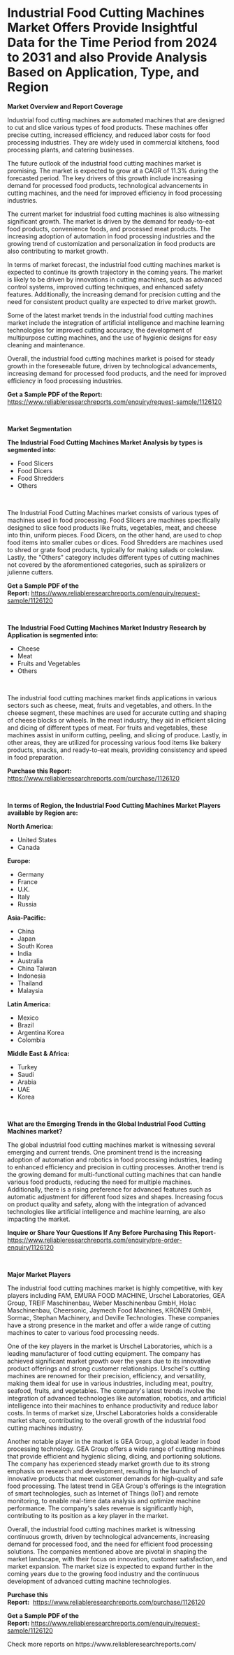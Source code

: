 <p><h1>Industrial Food Cutting Machines Market Offers Provide Insightful Data for the Time Period from 2024 to 2031 and also Provide Analysis Based on Application, Type, and Region</h1></p><p><strong>Market Overview and Report Coverage</strong></p>
<p><p>Industrial food cutting machines are automated machines that are designed to cut and slice various types of food products. These machines offer precise cutting, increased efficiency, and reduced labor costs for food processing industries. They are widely used in commercial kitchens, food processing plants, and catering businesses.</p><p>The future outlook of the industrial food cutting machines market is promising. The market is expected to grow at a CAGR of 11.3% during the forecasted period. The key drivers of this growth include increasing demand for processed food products, technological advancements in cutting machines, and the need for improved efficiency in food processing industries.</p><p>The current market for industrial food cutting machines is also witnessing significant growth. The market is driven by the demand for ready-to-eat food products, convenience foods, and processed meat products. The increasing adoption of automation in food processing industries and the growing trend of customization and personalization in food products are also contributing to market growth.</p><p>In terms of market forecast, the industrial food cutting machines market is expected to continue its growth trajectory in the coming years. The market is likely to be driven by innovations in cutting machines, such as advanced control systems, improved cutting techniques, and enhanced safety features. Additionally, the increasing demand for precision cutting and the need for consistent product quality are expected to drive market growth.</p><p>Some of the latest market trends in the industrial food cutting machines market include the integration of artificial intelligence and machine learning technologies for improved cutting accuracy, the development of multipurpose cutting machines, and the use of hygienic designs for easy cleaning and maintenance.</p><p>Overall, the industrial food cutting machines market is poised for steady growth in the foreseeable future, driven by technological advancements, increasing demand for processed food products, and the need for improved efficiency in food processing industries.</p></p>
<p><strong>Get a Sample PDF of the Report:</strong> <a href="https://www.reliableresearchreports.com/enquiry/request-sample/1126120">https://www.reliableresearchreports.com/enquiry/request-sample/1126120</a></p>
<p>&nbsp;</p>
<p><strong>Market Segmentation</strong></p>
<p><strong>The Industrial Food Cutting Machines Market Analysis by types is segmented into:</strong></p>
<p><ul><li>Food Slicers</li><li>Food Dicers</li><li>Food Shredders</li><li>Others</li></ul></p>
<p>&nbsp;</p>
<p><p>The Industrial Food Cutting Machines market consists of various types of machines used in food processing. Food Slicers are machines specifically designed to slice food products like fruits, vegetables, meat, and cheese into thin, uniform pieces. Food Dicers, on the other hand, are used to chop food items into smaller cubes or dices. Food Shredders are machines used to shred or grate food products, typically for making salads or coleslaw. Lastly, the "Others" category includes different types of cutting machines not covered by the aforementioned categories, such as spiralizers or julienne cutters.</p></p>
<p><strong>Get a Sample PDF of the Report:</strong>&nbsp;<a href="https://www.reliableresearchreports.com/enquiry/request-sample/1126120">https://www.reliableresearchreports.com/enquiry/request-sample/1126120</a></p>
<p>&nbsp;</p>
<p><strong>The Industrial Food Cutting Machines Market Industry Research by Application is segmented into:</strong></p>
<p><ul><li>Cheese</li><li>Meat</li><li>Fruits and Vegetables</li><li>Others</li></ul></p>
<p>&nbsp;</p>
<p><p>The industrial food cutting machines market finds applications in various sectors such as cheese, meat, fruits and vegetables, and others. In the cheese segment, these machines are used for accurate cutting and shaping of cheese blocks or wheels. In the meat industry, they aid in efficient slicing and dicing of different types of meat. For fruits and vegetables, these machines assist in uniform cutting, peeling, and slicing of produce. Lastly, in other areas, they are utilized for processing various food items like bakery products, snacks, and ready-to-eat meals, providing consistency and speed in food preparation.</p></p>
<p><strong>Purchase this Report:</strong>&nbsp; <a href="https://www.reliableresearchreports.com/purchase/1126120">https://www.reliableresearchreports.com/purchase/1126120</a></p>
<p>&nbsp;</p>
<p><strong>In terms of Region, the Industrial Food Cutting Machines Market Players available by Region are:</strong></p>
<p>
    <p> <strong> North America: </strong>
        <ul>
            <li>United States</li>
            <li>Canada</li>
        </ul>
        </p> 
    <p> <strong> Europe: </strong>
        <ul>
            <li>Germany</li>
            <li>France</li>
            <li>U.K.</li>
            <li>Italy</li>
            <li>Russia</li>
        </ul>
        </p> 
    <p> <strong> Asia-Pacific: </strong>
        <ul>
            <li>China</li>
            <li>Japan</li>
            <li>South Korea</li>
            <li>India</li>
            <li>Australia</li>
            <li>China Taiwan</li>
            <li>Indonesia</li>
            <li>Thailand</li>
            <li>Malaysia</li>
        </ul>
        </p> 
    <p> <strong> Latin America: </strong>
        <ul>
            <li>Mexico</li>
            <li>Brazil</li>
            <li>Argentina Korea</li>
            <li>Colombia</li>
        </ul>
        </p> 
    <p> <strong> Middle East & Africa: </strong>
        <ul>
            <li>Turkey</li>
            <li>Saudi</li>
            <li>Arabia</li>
            <li>UAE</li>
            <li>Korea</li>
        </ul>
    </p>
    </p>
<p>&nbsp;</p>
<p><strong>What are the Emerging Trends in the Global Industrial Food Cutting Machines market?</strong></p>
<p><p>The global industrial food cutting machines market is witnessing several emerging and current trends. One prominent trend is the increasing adoption of automation and robotics in food processing industries, leading to enhanced efficiency and precision in cutting processes. Another trend is the growing demand for multi-functional cutting machines that can handle various food products, reducing the need for multiple machines. Additionally, there is a rising preference for advanced features such as automatic adjustment for different food sizes and shapes. Increasing focus on product quality and safety, along with the integration of advanced technologies like artificial intelligence and machine learning, are also impacting the market.</p></p>
<p><strong>Inquire or Share Your Questions If Any Before Purchasing This Report</strong>- <a href="https://www.reliableresearchreports.com/enquiry/pre-order-enquiry/1126120">https://www.reliableresearchreports.com/enquiry/pre-order-enquiry/1126120</a></p>
<p>&nbsp;</p>
<p><strong>Major Market Players</strong></p>
<p><p>The industrial food cutting machines market is highly competitive, with key players including FAM, EMURA FOOD MACHINE, Urschel Laboratories, GEA Group, TREIF Maschinenbau, Weber Maschinenbau GmbH, Holac Maschinenbau, Cheersonic, Jaymech Food Machines, KRONEN GmbH, Sormac, Stephan Machinery, and Deville Technologies. These companies have a strong presence in the market and offer a wide range of cutting machines to cater to various food processing needs.</p><p>One of the key players in the market is Urschel Laboratories, which is a leading manufacturer of food cutting equipment. The company has achieved significant market growth over the years due to its innovative product offerings and strong customer relationships. Urschel's cutting machines are renowned for their precision, efficiency, and versatility, making them ideal for use in various industries, including meat, poultry, seafood, fruits, and vegetables. The company's latest trends involve the integration of advanced technologies like automation, robotics, and artificial intelligence into their machines to enhance productivity and reduce labor costs. In terms of market size, Urschel Laboratories holds a considerable market share, contributing to the overall growth of the industrial food cutting machines industry.</p><p>Another notable player in the market is GEA Group, a global leader in food processing technology. GEA Group offers a wide range of cutting machines that provide efficient and hygienic slicing, dicing, and portioning solutions. The company has experienced steady market growth due to its strong emphasis on research and development, resulting in the launch of innovative products that meet customer demands for high-quality and safe food processing. The latest trend in GEA Group's offerings is the integration of smart technologies, such as Internet of Things (IoT) and remote monitoring, to enable real-time data analysis and optimize machine performance. The company's sales revenue is significantly high, contributing to its position as a key player in the market.</p><p>Overall, the industrial food cutting machines market is witnessing continuous growth, driven by technological advancements, increasing demand for processed food, and the need for efficient food processing solutions. The companies mentioned above are pivotal in shaping the market landscape, with their focus on innovation, customer satisfaction, and market expansion. The market size is expected to expand further in the coming years due to the growing food industry and the continuous development of advanced cutting machine technologies.</p></p>
<p><strong>Purchase this Report:</strong>&nbsp;&nbsp;<a href="https://www.reliableresearchreports.com/purchase/1126120">https://www.reliableresearchreports.com/purchase/1126120</a></p>
<p></p>
<p><strong>Get a Sample PDF of the Report:</strong>&nbsp;<a href="https://www.reliableresearchreports.com/enquiry/request-sample/1126120">https://www.reliableresearchreports.com/enquiry/request-sample/1126120</a></p>
<p>Check more reports on https://www.reliableresearchreports.com/</p>